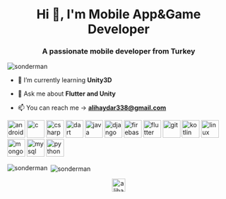 
<h1 align="center">Hi 👋, I'm Mobile App&Game Developer</h1>
<h3 align="center">A passionate mobile developer from Turkey</h3>

<p align="left"> <img src="https://komarev.com/ghpvc/?username=sonderman" alt="sonderman" /> </p>

- 🌱 I’m currently learning **Unity3D**

- 💬 Ask me about **Flutter and Unity**

- 📫 You can reach me -> **alihaydar338@gmail.com**

<p align="left"><img src="https://devicons.github.io/devicon/devicon.git/icons/android/android-original-wordmark.svg" alt="android" width="40" height="40"/> <img src="https://devicons.github.io/devicon/devicon.git/icons/c/c-original.svg" alt="c" width="40" height="40"/> <img src="https://devicons.github.io/devicon/devicon.git/icons/csharp/csharp-original.svg" alt="csharp" width="40" height="40"/> <img src="https://www.vectorlogo.zone/logos/dartlang/dartlang-icon.svg" alt="dart" width="40" height="40"/>
  <img src="https://devicons.github.io/devicon/devicon.git/icons/java/java-original-wordmark.svg" alt="java" width="40" height="40"/>
  <img src="https://devicons.github.io/devicon/devicon.git/icons/django/django-original.svg" alt="django" width="40" height="40"/> <img src="https://www.vectorlogo.zone/logos/firebase/firebase-icon.svg" alt="firebase" width="40" height="40"/> <img src="https://www.vectorlogo.zone/logos/flutterio/flutterio-icon.svg" alt="flutter" width="40" height="40"/> <img src="https://www.vectorlogo.zone/logos/git-scm/git-scm-icon.svg" alt="git" width="40" height="40"/> <img src="https://www.vectorlogo.zone/logos/kotlinlang/kotlinlang-icon.svg" alt="kotlin" width="40" height="40"/> <img src="https://devicons.github.io/devicon/devicon.git/icons/linux/linux-original.svg" alt="linux" width="40" height="40"/> <img src="https://devicons.github.io/devicon/devicon.git/icons/mongodb/mongodb-original-wordmark.svg" alt="mongodb" width="40" height="40"/> <img src="https://devicons.github.io/devicon/devicon.git/icons/mysql/mysql-original-wordmark.svg" alt="mysql" width="40" height="40"/> <img src="https://devicons.github.io/devicon/devicon.git/icons/python/python-original.svg" alt="python" width="40" height="40"/></p>

<p><img align="left" src="https://github-readme-stats.vercel.app/api/top-langs/?username=sonderman&layout=compact" alt="sonderman" /></p>

<p>&nbsp;<img align="center" src="https://github-readme-stats.vercel.app/api?username=sonderman&show_icons=true" alt="sonderman" /></p>

<p align="center">
<a href="https://linkedin.com/in/alihaydar-ayar-b45a4315b" target="blank"><img align="center" src="https://cdn.jsdelivr.net/npm/simple-icons@3.0.1/icons/linkedin.svg" alt="alihaydar-ayar" height="30" width="30" /></a>
</p>
